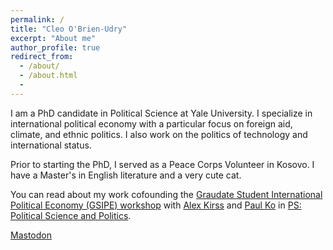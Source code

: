 ```yaml
---
permalink: /
title: "Cleo O'Brien-Udry"
excerpt: "About me"
author_profile: true
redirect_from: 
  - /about/
  - /about.html
  - 
---
```


I am a PhD candidate in Political Science at Yale University. I specialize in international political economy with a particular focus on foreign aid, climate, and ethnic politics.  I also work on the politics of technology and international status. 

Prior to starting the PhD, I served as a Peace Corps Volunteer in Kosovo. I have a Master's in English literature and a very cute cat. 

You can read about my work cofounding the <a href="https://gsipe-workshop.github.io/">Graudate Student International Political Economy (GSIPE) workshop</a> with <a href="https://www.alexanderkirss.com/">Alex Kirss</a> and <a href="https://sites.google.com/view/paulko/home">Paul Ko</a> in <a href="https://cobrienudry.github.io/files/ps_gsipe.pdf">PS: Political Science and Politics</a>.

<a rel="me" href="https://fediscience.org/@cobrienudry">Mastodon</a>

